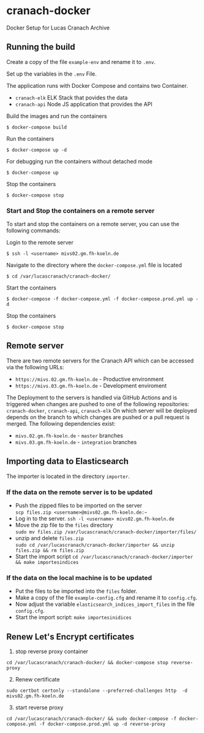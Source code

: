 # cranach-docker
Docker Setup for Lucas Cranach Archive

## Running the build
Create a copy of the file `example-env` and rename it to `.env`.

Set up the variables in the `.env` File.

The application runs with Docker Compose and contains two Container.
* `cranach-elk` ELK Stack that povides the data
* `cranach-api` Node JS application that provides the API


Build the images and run the containers
```shell
$ docker-compose build
```

Run the containers
```shell
$ docker-compose up -d
```

For debugging run the containers without detached mode
```shell
$ docker-compose up
```

Stop the containers
```shell
$ docker-compose stop
```

### Start and Stop the containers on a remote server
To start and stop the containers on a remote server, you can use the following commands:

Login to the remote server
```shell
$ ssh -l <username> mivs02.gm.fh-koeln.de
```
Navigate to the directory where the `docker-compose.yml` file is located
```shell
$ cd /var/lucascranach/cranach-docker/
```

Start the containers
```shell
$ docker-compose -f docker-compose.yml -f docker-compose.prod.yml up -d
```

Stop the containers
```shell
$ docker-compose stop
```

## Remote server
There are two remote servers for the Cranach API which can be accessed via the following URLs:
* `https://mivs.02.gm.fh-koeln.de` - Productive environment
* `https://mivs.03.gm.fh-koeln.de` - Development enviroment

The Deployment to the servers is handled via GitHub Actions and is triggered when changes are pushed to one of the following repositories: `cranach-docker`, `cranach-api`, `cranach-elk`
On which server will be deployed depends on the branch to which changes are pushed or a pull request is merged. The following dependencies exist:

* `mivs.02.gm.fh-koeln.de` - `master` branches
* `mivs.03.gm.fh-koeln.de` - `integration` branches


## Importing data to Elasticsearch
The importer is located in the directory `importer`.


### If the data on the remote server is to be updated
* Push the zipped files to be imported on the server  
`scp files.zip <username>@mivs02.gm.fh-koeln.de:~`
* Log in to the server. 
`ssh -l <username> mivs02.gm.fh-koeln.de`  
* Move the zip file to the `files` directory  
`sudo mv files.zip /var/lucascranach/cranach-docker/importer/files/`  
* unzip and delete `files.zip`  
`sudo cd /var/lucascranach/cranach-docker/importer && unzip files.zip && rm files.zip`
* Start the import script
`cd /var/lucascranach/cranach-docker/importer && make importesindices`


### If the data on the local machine is to be updated
* Put the files to be imported into the `files` folder.
* Make a copy of the file `example-config.cfg` and rename it to `config.cfg`.
* Now adjust the variable `elasticsearch_indices_import_files` in the file `config.cfg`.
* Start the import script: `make importesinidices`

## Renew Let's Encrypt certificates
1. stop reverse proxy container
```shell
cd /var/lucascranach/cranach-docker/ && docker-compose stop reverse-proxy
```
2. Renew certificate
```shell
sudo certbot certonly --standalone --preferred-challenges http  -d mivs02.gm.fh-koeln.de
```
3. start reverse proxy
```shell
cd /var/lucascranach/cranach-docker/ && sudo docker-compose -f docker-compose.yml -f docker-compose.prod.yml up -d reverse-proxy
```


